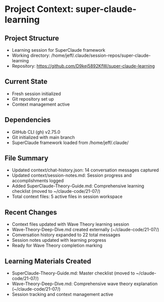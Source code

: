 # Project Context: super-claude-learning

## Project Structure
- Learning session for SuperClaude framework
- Working directory: /home/jeff/.claude/session-repos/super-claude-learning
- Repository: https://github.com/D9kej5892KfW/super-claude-learning

## Current State
- Fresh session initialized
- Git repository set up
- Context management active

## Dependencies
- GitHub CLI (gh) v2.75.0
- Git initialized with main branch
- SuperClaude framework loaded from /home/jeff/.claude/

## File Summary
- Updated context/chat-history.json: 14 conversation messages captured
- Updated context/session-notes.md: Session progress and accomplishments logged
- Added SuperClaude-Theory-Guide.md: Comprehensive learning checklist (moved to ~/claude-code/21-07/)
- Total context files: 5 active files in session workspace

## Recent Changes
- Context files updated with Wave Theory learning session
- Wave-Theory-Deep-Dive.md created externally (~/claude-code/21-07/)
- Conversation history expanded to 22 total messages
- Session notes updated with learning progress
- Ready for Wave Theory completion marking

## Learning Materials Created
- SuperClaude-Theory-Guide.md: Master checklist (moved to ~/claude-code/21-07/)
- Wave-Theory-Deep-Dive.md: Comprehensive wave theory explanation (~/claude-code/21-07/)
- Session tracking and context management active